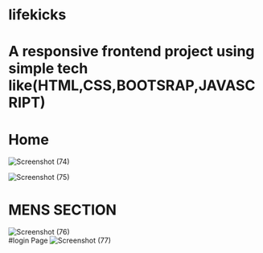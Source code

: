# lifekicks
# A responsive frontend project using simple tech like(HTML,CSS,BOOTSRAP,JAVASCRIPT)
# Home
![Screenshot (74)](https://user-images.githubusercontent.com/92195182/169889771-f3d058cd-7be3-43d5-862e-067758adb510.png)

![Screenshot (75)](https://user-images.githubusercontent.com/92195182/169889943-058720d6-6245-4352-892e-18d050ca1c24.png)
<br>
# MENS SECTION
![Screenshot (76)](https://user-images.githubusercontent.com/92195182/169890095-564bf59f-865f-4f36-832d-dd32078b5c93.png)
<br>
#login Page
![Screenshot (77)](https://user-images.githubusercontent.com/92195182/169890103-bd91ed29-8fe4-4179-8129-998cfa8853c2.png)
